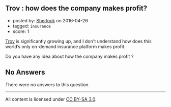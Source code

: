 ## Trov : how does the company makes profit?

- posted by: [Sherlock](https://stackexchange.com/users/2346860/sherlock) on 2016-04-26
- tagged: `insurance`
- score: 1

[Trov][1] is significantly growing up, and I don't understand how does this world’s only on-demand insurance platform makes profit.

Do you have any idea about how the company makes profit ?


  [1]: http://www.trov.com/

## No Answers

There were no answers to this question.


---

All content is licensed under [CC BY-SA 3.0](https://creativecommons.org/licenses/by-sa/3.0/).
